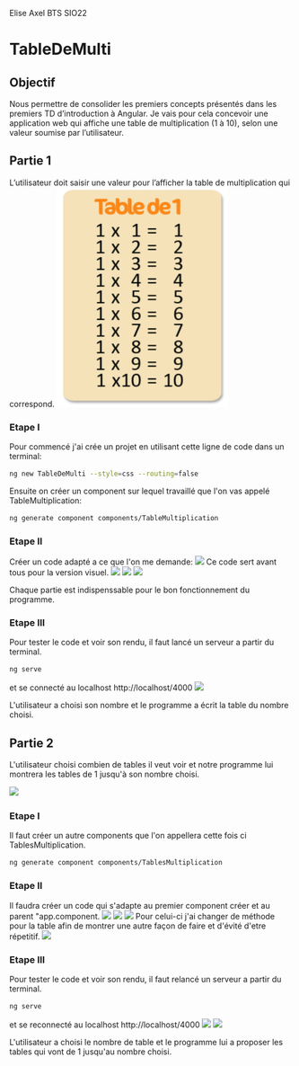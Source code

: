 Elise
Axel
BTS SIO22

# TableDeMulti

## Objectif

Nous permettre de consolider les premiers concepts présentés dans les premiers TD d’introduction à Angular. Je vais pour cela concevoir une application web qui affiche une table de multiplication (1 à 10), selon une valeur soumise par l’utilisateur.

## Partie 1
L’utilisateur doit saisir une valeur pour l’afficher la table de multiplication qui correspond.
![](./src/assets/images/unknown.png)



### Etape I

Pour commencé j'ai crée un projet en utilisant cette ligne de code dans un terminal:
```bash 
ng new TableDeMulti --style=css --routing=false
```
Ensuite on créer un component sur lequel travaillé que l'on vas appelé TableMultiplication:
 ```bash 
ng generate component components/TableMultiplication
```
### Etape II

Créer un code adapté a ce que l'on me demande:
![](./src/assets/images/unknown(1).png)
Ce code sert avant tous pour la version visuel.
![](./src/assets/images/unknown(2).png)
![](./src/assets/images/unknown(3).png)
![](./src/assets/images/unknown(4).png)

Chaque partie est indispenssable pour le bon fonctionnement du programme.

### Etape III

Pour tester le code et voir son rendu, il faut lancé un serveur a partir du terminal.
```bash 
ng serve
```
et se connecté au localhost
http://localhost/4000
![](./src/assets/images/unknown(5).png)

L'utilisateur a choisi son nombre et le programme a écrit la table du nombre choisi.

## Partie 2

L'utilisateur choisi combien de tables il veut voir et notre programme lui montrera les tables de 1 jusqu'à son nombre choisi.

![](./src/assets/images/unknown(12).png)

### Etape I

Il faut créer un autre components que l'on appellera cette fois ci TablesMultiplication.
 ```bash 
ng generate component components/TablesMultiplication
```

### Etape II
Il faudra créer un code qui s'adapte au premier component créer et au parent "app.component.
![](./src/assets/images/unknown(6).png)
![](./src/assets/images/unknown(7).png)
![](./src/assets/images/unknown(8).png)
Pour celui-ci j'ai changer de méthode pour la table afin de montrer une autre façon de faire et d'évité d'etre répetitif.
![](./src/assets/images/unknown(9).png)

### Etape III
Pour tester le code et voir son rendu, il faut relancé un serveur a partir du terminal.
```bash 
ng serve
```
et se reconnecté au localhost
http://localhost/4000
![](./src/assets/images/unknown(10).png)
![](./src/assets/images/unknown(11).png)

L'utilisateur a choisi le nombre de table et le programme lui a proposer les tables qui vont de 1 jusqu'au nombre choisi.


